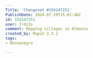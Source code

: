 ```yaml
---
Title: 'Changeset #154147251'
PublishDate: 2024-07-19T15:01:46Z
id: 154147251
user: IrdiIs
comment: Mapping villages in Albania
created_by: Rapid 2.3.2
tags:
- Montenegro

---
```

